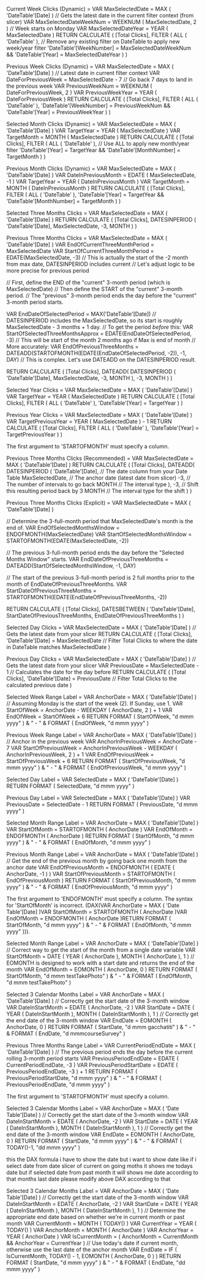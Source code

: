 Current Week Clicks (Dynamic) =
VAR MaxSelectedDate = MAX ( 'DateTable'[Date] ) // Gets the latest date in the current filter context (from slicer)
VAR MaxSelectedDateWeekNum = WEEKNUM ( MaxSelectedDate, 2 ) // Week starts on Monday
VAR MaxSelectedDateYear = YEAR ( MaxSelectedDate )
RETURN
    CALCULATE (
        [Total Clicks],
        FILTER (
            ALL ( 'DateTable' ), // Remove any existing filter on DateTable to apply new week/year filter
            'DateTable'[WeekNumber] = MaxSelectedDateWeekNum &&
            'DateTable'[Year] = MaxSelectedDateYear
        )
    )


Previous Week Clicks (Dynamic) =
VAR MaxSelectedDate = MAX ( 'DateTable'[Date] ) // Latest date in current filter context
VAR DateForPreviousWeek = MaxSelectedDate - 7 // Go back 7 days to land in the previous week
VAR PreviousWeekNum = WEEKNUM ( DateForPreviousWeek, 2 )
VAR PreviousWeekYear = YEAR ( DateForPreviousWeek )
RETURN
    CALCULATE (
        [Total Clicks],
        FILTER (
            ALL ( 'DateTable' ),
            'DateTable'[WeekNumber] = PreviousWeekNum &&
            'DateTable'[Year] = PreviousWeekYear
        )
    )


Selected Month Clicks (Dynamic) =
VAR MaxSelectedDate = MAX ( 'DateTable'[Date] )
VAR TargetYear = YEAR ( MaxSelectedDate )
VAR TargetMonth = MONTH ( MaxSelectedDate )
RETURN
    CALCULATE (
        [Total Clicks],
        FILTER (
            ALL ( 'DateTable' ), // Use ALL to apply new month/year filter
            'DateTable'[Year] = TargetYear &&
            'DateTable'[MonthNumber] = TargetMonth
        )
    )


Previous Month Clicks (Dynamic) =
VAR MaxSelectedDate = MAX ( 'DateTable'[Date] )
VAR DateInPreviousMonth = EDATE ( MaxSelectedDate, -1 )
VAR TargetYear = YEAR ( DateInPreviousMonth )
VAR TargetMonth = MONTH ( DateInPreviousMonth )
RETURN
    CALCULATE (
        [Total Clicks],
        FILTER (
            ALL ( 'DateTable' ),
            'DateTable'[Year] = TargetYear &&
            'DateTable'[MonthNumber] = TargetMonth
        )
    )


Selected Three Months Clicks =
VAR MaxSelectedDate = MAX ( 'DateTable'[Date] )
RETURN
    CALCULATE (
        [Total Clicks],
        DATESINPERIOD (
            'DateTable'[Date],
            MaxSelectedDate,
            -3,
            MONTH
        )
    )

Previous Three Months Clicks =
VAR MaxSelectedDate = MAX ( 'DateTable'[Date] )
VAR EndOfCurrentThreeMonthPeriod = MaxSelectedDate
VAR StartOfCurrentThreeMonthPeriod = EDATE(MaxSelectedDate, -3) // This is actually the start of the -2 month from max date, DATESINPERIOD includes current
                                                              // Let's adjust logic to be more precise for previous period

// First, define the END of the "current" 3-month period (which is MaxSelectedDate)
// Then define the START of the "current" 3-month period.
// The "previous" 3-month period ends the day before the "current" 3-month period starts.

VAR EndDateOfSelectedPeriod = MAX('DateTable'[Date])
// DATESINPERIOD includes the MaxSelectedDate, so its start is roughly MaxSelectedDate - 3 months + 1 day.
// To get the period *before* this:
VAR StartOfSelectedThreeMonthsApprox = EDATE(EndDateOfSelectedPeriod, -3) // This will be start of the month 2 months ago if Max is end of month
                                                                     // More accurately:
VAR EndOfPreviousThreeMonths = DATEADD(STARTOFMONTH(EDATE(EndDateOfSelectedPeriod, -2)), -1, DAY)
// This is complex. Let's use DATEADD on the DATESINPERIOD result.

RETURN
    CALCULATE (
        [Total Clicks],
        DATEADD(
            DATESINPERIOD (
                'DateTable'[Date],
                MaxSelectedDate,
                -3,
                MONTH
            ),
            -3,
            MONTH
        )
    )


Selected Year Clicks =
VAR MaxSelectedDate = MAX ( 'DateTable'[Date] )
VAR TargetYear = YEAR ( MaxSelectedDate )
RETURN
    CALCULATE (
        [Total Clicks],
        FILTER (
            ALL ( 'DateTable' ),
            'DateTable'[Year] = TargetYear
        )
    )

Previous Year Clicks =
VAR MaxSelectedDate = MAX ( 'DateTable'[Date] )
VAR TargetPreviousYear = YEAR ( MaxSelectedDate ) - 1
RETURN
    CALCULATE (
        [Total Clicks],
        FILTER (
            ALL ( 'DateTable' ),
            'DateTable'[Year] = TargetPreviousYear
        )
    )


The first argument to 'STARTOFMONTH' must specify a column.

Previous Three Months Clicks (Recommended) =
VAR MaxSelectedDate = MAX ( 'DateTable'[Date] )
RETURN
    CALCULATE (
        [Total Clicks],
        DATEADD(
            DATESINPERIOD (
                'DateTable'[Date], // The date column from your Date Table
                MaxSelectedDate,   // The anchor date (latest date from slicer)
                -3,                // The number of intervals to go back
                MONTH              // The interval type
            ),
            -3,                    // Shift this resulting period back by 3
            MONTH                  // The interval type for the shift
        )
    )


Previous Three Months Clicks (Explicit) =
VAR MaxSelectedDate = MAX ( 'DateTable'[Date] )

// Determine the 3-full-month period that MaxSelectedDate's month is the end of.
VAR EndOfSelectedMonthsWindow = ENDOFMONTH(MaxSelectedDate)
VAR StartOfSelectedMonthsWindow = STARTOFMONTH(EDATE(MaxSelectedDate, -2))

// The previous 3-full-month period ends the day before the "Selected Months Window" starts.
VAR EndDateOfPreviousThreeMonths = DATEADD(StartOfSelectedMonthsWindow, -1, DAY)

// The start of the previous 3-full-month period is 2 full months prior to the month of EndDateOfPreviousThreeMonths.
VAR StartDateOfPreviousThreeMonths = STARTOFMONTH(EDATE(EndDateOfPreviousThreeMonths, -2))

RETURN
    CALCULATE (
        [Total Clicks],
        DATESBETWEEN (
            'DateTable'[Date],
            StartDateOfPreviousThreeMonths,
            EndDateOfPreviousThreeMonths
        )
    )


Selected Day Clicks =
VAR MaxSelectedDate = MAX ( 'DateTable'[Date] ) // Gets the latest date from your slicer
RETURN
    CALCULATE (
        [Total Clicks],
        'DateTable'[Date] = MaxSelectedDate // Filter Total Clicks to where the date in DateTable matches MaxSelectedDate
    )

Previous Day Clicks =
VAR MaxSelectedDate = MAX ( 'DateTable'[Date] )      // Gets the latest date from your slicer
VAR PreviousDate = MaxSelectedDate - 1             // Calculates the date for the day before
RETURN
    CALCULATE (
        [Total Clicks],
        'DateTable'[Date] = PreviousDate // Filter Total Clicks to the calculated previous date
    )


Selected Week Range Label =
VAR AnchorDate = MAX ( 'DateTable'[Date] )
// Assuming Monday is the start of the week (2). If Sunday, use 1.
VAR StartOfWeek = AnchorDate - WEEKDAY ( AnchorDate, 2 ) + 1
VAR EndOfWeek = StartOfWeek + 6
RETURN
    FORMAT ( StartOfWeek, "d mmm yyyy" ) & " - " & FORMAT ( EndOfWeek, "d mmm yyyy" )

Previous Week Range Label =
VAR AnchorDate = MAX ( 'DateTable'[Date] )
// Anchor in the previous week
VAR AnchorInPreviousWeek = AnchorDate - 7
VAR StartOfPreviousWeek = AnchorInPreviousWeek - WEEKDAY ( AnchorInPreviousWeek, 2 ) + 1
VAR EndOfPreviousWeek = StartOfPreviousWeek + 6
RETURN
    FORMAT ( StartOfPreviousWeek, "d mmm yyyy" ) & " - " & FORMAT ( EndOfPreviousWeek, "d mmm yyyy" )

Selected Day Label =
VAR SelectedDate = MAX ( 'DateTable'[Date] )
RETURN
    FORMAT ( SelectedDate, "d mmm yyyy" )

Previous Day Label =
VAR SelectedDate = MAX ( 'DateTable'[Date] )
VAR PreviousDate = SelectedDate - 1
RETURN
    FORMAT ( PreviousDate, "d mmm yyyy" )

Selected Month Range Label =
VAR AnchorDate = MAX ( 'DateTable'[Date] )
VAR StartOfMonth = STARTOFMONTH ( AnchorDate )
VAR EndOfMonth = ENDOFMONTH ( AnchorDate )
RETURN
    FORMAT ( StartOfMonth, "d mmm yyyy" ) & " - " & FORMAT ( EndOfMonth, "d mmm yyyy" )

Previous Month Range Label =
VAR AnchorDate = MAX ( 'DateTable'[Date] )
// Get the end of the previous month by going back one month from the anchor date
VAR EndOfPreviousMonth = ENDOFMONTH ( EDATE ( AnchorDate, -1 ) )
VAR StartOfPreviousMonth = STARTOFMONTH ( EndOfPreviousMonth )
RETURN
    FORMAT ( StartOfPreviousMonth, "d mmm yyyy" ) & " - " & FORMAT ( EndOfPreviousMonth, "d mmm yyyy" )

The first argument to 'ENDOFMONTH' must specify a column.
The syntax for 'StartOfMonth' is incorrect. (DAX(VAR AnchorDate = MAX ( 'Date Table'[Date] )VAR StartOfMonth = STARTOFMONTH ( AnchorDate )VAR EndOfMonth = ENDOFMONTH ( AnchorDate )RETURN FORMAT ( StartOfMonth, "d mmm yyyy" ) & " - " & FORMAT ( EndOfMonth, "d mmm yyyy" ))).


Selected Month Range Label =
VAR AnchorDate = MAX ( 'DateTable'[Date] )
// Correct way to get the start of the month from a single date variable
VAR StartOfMonth = DATE ( YEAR ( AnchorDate ), MONTH ( AnchorDate ), 1 )
// EOMONTH is designed to work with a start date and returns the end of the month
VAR EndOfMonth = EOMONTH ( AnchorDate, 0 )
RETURN
    FORMAT ( StartOfMonth, "d mmm testTakePhoto" ) & " - " & FORMAT ( EndOfMonth, "d mmm testTakePhoto" )


Selected 3 Calendar Months Label =
VAR AnchorDate = MAX ( 'DateTable'[Date] )
// Correctly get the start date of the 3-month window
VAR DateInStartMonth = EDATE ( AnchorDate, -2 )
VAR StartDate = DATE ( YEAR ( DateInStartMonth ), MONTH ( DateInStartMonth ), 1 )
// Correctly get the end date of the 3-month window
VAR EndDate = EOMONTH ( AnchorDate, 0 )
RETURN
    FORMAT ( StartDate, "d mmm gacchatiti" ) & " - " & FORMAT ( EndDate, "d mmmcourseSurvey" )


Previous Three Months Range Label =
VAR CurrentPeriodEndDate = MAX ( 'DateTable'[Date] )
// The previous period ends the day before the current rolling 3-month period starts
VAR PreviousPeriodEndDate = EDATE ( CurrentPeriodEndDate, -3 )
VAR PreviousPeriodStartDate = EDATE ( PreviousPeriodEndDate, -3 ) + 1
RETURN
    FORMAT ( PreviousPeriodStartDate, "d mmm yyyy" ) & " - " & FORMAT ( PreviousPeriodEndDate, "d mmm yyyy" )

The first argument to 'STARTOFMONTH' must specify a column.

Selected 3 Calendar Months Label =
VAR AnchorDate = MAX ( 'Date Table'[Date] )
// Correctly get the start date of the 3-month window
VAR DateInStartMonth = EDATE ( AnchorDate, -2 )
VAR StartDate = DATE ( YEAR ( DateInStartMonth ), MONTH ( DateInStartMonth ), 1 )
// Correctly get the end date of the 3-month window
VAR EndDate = EOMONTH ( AnchorDate, 0 )
RETURN
FORMAT ( StartDate, "d mmm yyyy" ) & " - " & FORMAT ( TODAY()-1, "dd mmm yyyy" )


this the DAX formula i have to show the date but i want to show date like if i select date from date slicer of current on going moths it shows me todays date but if selected date from past month it will shows me date according to that months last date please modify above DAX according to that

Selected 3 Calendar Months Label =
VAR AnchorDate = MAX ( 'Date Table'[Date] )
// Correctly get the start date of the 3-month window
VAR DateInStartMonth = EDATE ( AnchorDate, -2 )
VAR StartDate = DATE ( YEAR ( DateInStartMonth ), MONTH ( DateInStartMonth ), 1 )
// Determine the appropriate end date based on whether we're in current month or past month
VAR CurrentMonth = MONTH ( TODAY() )
VAR CurrentYear = YEAR ( TODAY() )
VAR AnchorMonth = MONTH ( AnchorDate )
VAR AnchorYear = YEAR ( AnchorDate )
VAR IsCurrentMonth = ( AnchorMonth = CurrentMonth && AnchorYear = CurrentYear )
// Use today's date if current month, otherwise use the last date of the anchor month
VAR EndDate = IF ( IsCurrentMonth, TODAY() - 1, EOMONTH ( AnchorDate, 0 ) )
RETURN
FORMAT ( StartDate, "d mmm yyyy" ) & " - " & FORMAT ( EndDate, "dd mmm yyyy" )
